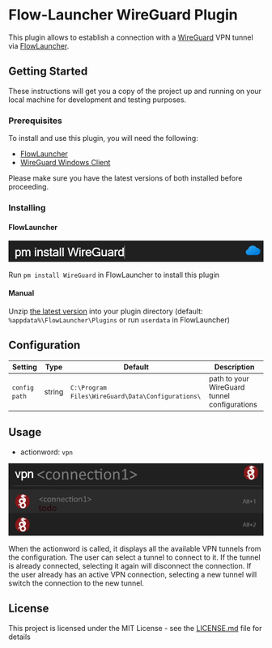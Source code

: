 # Flow-Launcher WireGuard Plugin

This plugin allows to establish a connection with a [WireGuard](https://www.wireguard.com/) VPN tunnel via [FlowLauncher](https://www.flowlauncher.com/).


## Getting Started

These instructions will get you a copy of the project up and running on your local machine for development and testing purposes.

### Prerequisites

To install and use this plugin, you will need the following:

- [FlowLauncher](https://www.flowlauncher.com/)
- [WireGuard Windows Client](https://www.wireguard.com/install/#windows-7-81-10-11-2008r2-2012r2-2016-2019-2022)

Please make sure you have the latest versions of both installed before proceeding.

### Installing

#### FlowLauncher

![Install](assets/installation.png)

Run `pm install WireGuard` in FlowLauncher to install this plugin

#### Manual
Unzip [the latest version](https://github.com/flooxo/Flow.Plugin.WireGuard/releases) into your plugin directory (default: `%appdata%\FlowLauncher\Plugins` or run `userdata` in FlowLauncher)

## Configuration

| Setting     | Type    | Default                                         | Description             |
|-------------|---------|-------------------------------------------------|-------------------------|
| `config path` | string  | `C:\Program Files\WireGuard\Data\Configurations\` | path to your WireGuard tunnel configurations |

## Usage

- actionword: `vpn`

![Example](assets/usage.png)

When the actionword is called, it displays all the available VPN tunnels from the configuration.
The user can select a tunnel to connect to it. If the tunnel is already connected, selecting it again will disconnect the connection.
If the user already has an active VPN connection, selecting a new tunnel will switch the connection to the new tunnel.


## License

This project is licensed under the MIT License - see the [LICENSE.md](LICENSE.md) file for details
